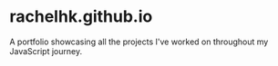 # rachelhk.github.io
A portfolio showcasing all the projects I've worked on throughout my JavaScript journey.
